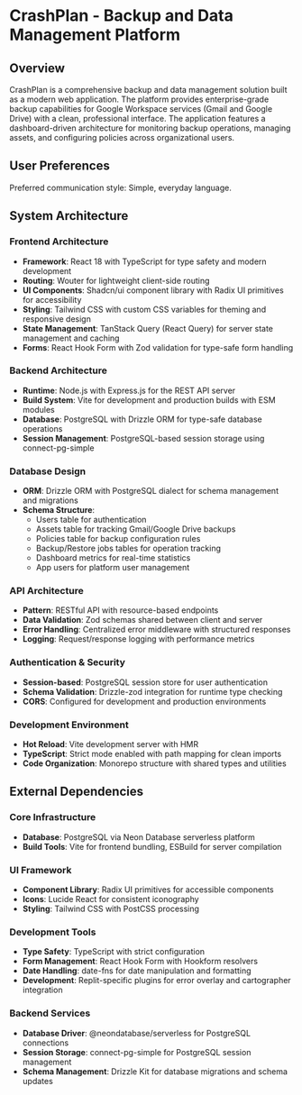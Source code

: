# CrashPlan - Backup and Data Management Platform

## Overview

CrashPlan is a comprehensive backup and data management solution built as a modern web application. The platform provides enterprise-grade backup capabilities for Google Workspace services (Gmail and Google Drive) with a clean, professional interface. The application features a dashboard-driven architecture for monitoring backup operations, managing assets, and configuring policies across organizational users.

## User Preferences

Preferred communication style: Simple, everyday language.

## System Architecture

### Frontend Architecture
- **Framework**: React 18 with TypeScript for type safety and modern development
- **Routing**: Wouter for lightweight client-side routing
- **UI Components**: Shadcn/ui component library with Radix UI primitives for accessibility
- **Styling**: Tailwind CSS with custom CSS variables for theming and responsive design
- **State Management**: TanStack Query (React Query) for server state management and caching
- **Forms**: React Hook Form with Zod validation for type-safe form handling

### Backend Architecture
- **Runtime**: Node.js with Express.js for the REST API server
- **Build System**: Vite for development and production builds with ESM modules
- **Database**: PostgreSQL with Drizzle ORM for type-safe database operations
- **Session Management**: PostgreSQL-based session storage using connect-pg-simple

### Database Design
- **ORM**: Drizzle ORM with PostgreSQL dialect for schema management and migrations
- **Schema Structure**: 
  - Users table for authentication
  - Assets table for tracking Gmail/Google Drive backups
  - Policies table for backup configuration rules
  - Backup/Restore jobs tables for operation tracking
  - Dashboard metrics for real-time statistics
  - App users for platform user management

### API Architecture
- **Pattern**: RESTful API with resource-based endpoints
- **Data Validation**: Zod schemas shared between client and server
- **Error Handling**: Centralized error middleware with structured responses
- **Logging**: Request/response logging with performance metrics

### Authentication & Security
- **Session-based**: PostgreSQL session store for user authentication
- **Schema Validation**: Drizzle-zod integration for runtime type checking
- **CORS**: Configured for development and production environments

### Development Environment
- **Hot Reload**: Vite development server with HMR
- **TypeScript**: Strict mode enabled with path mapping for clean imports
- **Code Organization**: Monorepo structure with shared types and utilities

## External Dependencies

### Core Infrastructure
- **Database**: PostgreSQL via Neon Database serverless platform
- **Build Tools**: Vite for frontend bundling, ESBuild for server compilation

### UI Framework
- **Component Library**: Radix UI primitives for accessible components
- **Icons**: Lucide React for consistent iconography
- **Styling**: Tailwind CSS with PostCSS processing

### Development Tools
- **Type Safety**: TypeScript with strict configuration
- **Form Management**: React Hook Form with Hookform resolvers
- **Date Handling**: date-fns for date manipulation and formatting
- **Development**: Replit-specific plugins for error overlay and cartographer integration

### Backend Services
- **Database Driver**: @neondatabase/serverless for PostgreSQL connections
- **Session Storage**: connect-pg-simple for PostgreSQL session management
- **Schema Management**: Drizzle Kit for database migrations and schema updates